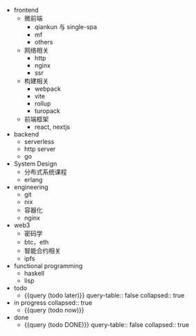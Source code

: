 - frontend
	- 微前端
		- qiankun 与 single-spa
		- mf
		- others
	- 网络相关
		- http
		- nginx
		- ssr
	- 构建相关
		- webpack
		- vite
		- rollup
		- turopack
	- 前端框架
		- react, nextjs
- backend
	- serverless
	- http server
	- go
- System Design
	- 分布式系统课程
	- erlang
- engineering
	- git
	- nix
	- 容器化
	- nginx
- web3
	- 密码学
	- btc，eth
	- 智能合约相关
	- ipfs
- functional programming
	- haskell
	- lisp
- todo
	- {{query (todo later)}}
	  query-table:: false
	  collapsed:: true
- in progress
  collapsed:: true
	- {{query (todo now)}}
- done
	- {{query (todo DONE)}}
	  query-table:: false
	  collapsed:: true